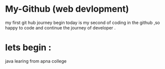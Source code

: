 # My-Github (web devlopment)
 my first git hub  journey begin
 today is  my second of  coding in the github  ,so happy to code and continue  the journey
 of  developer .
 # lets begin :
 java learing from apna college
